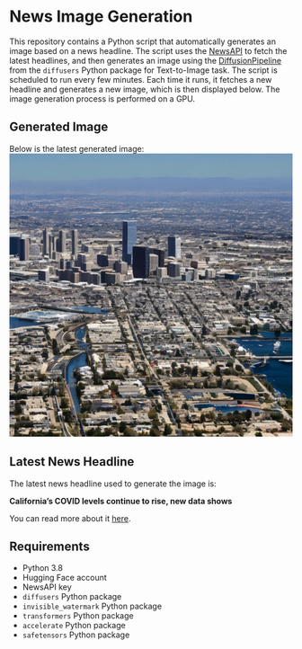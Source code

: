 # News Image Generation
This repository contains a Python script that automatically generates an image based on a news headline. The script uses the [NewsAPI](https://newsapi.org/) to fetch the latest headlines, and then generates an image using the [DiffusionPipeline](https://github.com/huggingface/diffusers) from the `diffusers` Python package for Text-to-Image task.
The script is scheduled to run every few minutes. Each time it runs, it fetches a new headline and generates a new image, which is then displayed below. The image generation process is performed on a GPU.

## Generated Image
Below is the latest generated image:
![Generated Image](image.png)

## Latest News Headline
The latest news headline used to generate the image is:

**California’s COVID levels continue to rise, new data shows**

You can read more about it [here](https://news.google.com/rss/articles/CBMiWmh0dHBzOi8va3RsYS5jb20vbmV3cy9jYWxpZm9ybmlhL2NhbGlmb3JuaWFzLWNvdmlkLWxldmVscy1jb250aW51ZS10by1yaXNlLW5ldy1kYXRhLXNob3dzL9IBXmh0dHBzOi8va3RsYS5jb20vbmV3cy9jYWxpZm9ybmlhL2NhbGlmb3JuaWFzLWNvdmlkLWxldmVscy1jb250aW51ZS10by1yaXNlLW5ldy1kYXRhLXNob3dzL2FtcC8?oc=5).

## Requirements
- Python 3.8
- Hugging Face account
- NewsAPI key
- `diffusers` Python package
- `invisible_watermark` Python package
- `transformers` Python package
- `accelerate` Python package
- `safetensors` Python package
